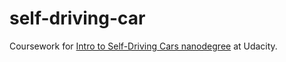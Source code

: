 # self-driving-car

Coursework for [Intro to Self-Driving Cars nanodegree](https://www.udacity.com/course/intro-to-self-driving-cars--nd113) at Udacity.
